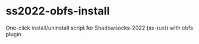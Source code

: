 # ss2022-obfs-install
One-click install/uninstall script for Shadowsocks-2022 (ss-rust) with obfs plugin
